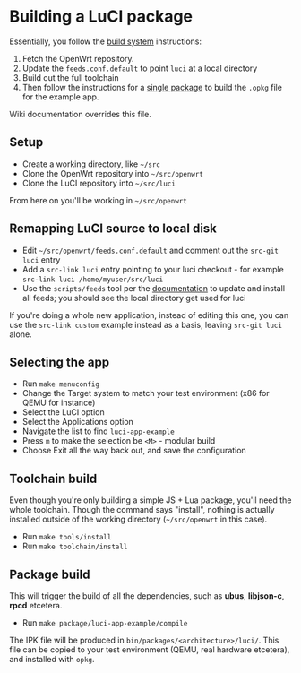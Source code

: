 # Building a LuCI package

Essentially, you follow the [build system](https://openwrt.org/docs/guide-developer/toolchain/use-buildsystem) instructions: 
1. Fetch the OpenWrt repository.
2. Update the `feeds.conf.default` to point `luci` at a local directory
3. Build out the full toolchain
4. Then follow the instructions for a [single package](https://openwrt.org/docs/guide-developer/toolchain/single.package) to build the `.opkg` file for the example app.

Wiki documentation overrides this file.

## Setup

* Create a working directory, like `~/src`
* Clone the OpenWrt repository into `~/src/openwrt`
* Clone the LuCI repository into `~/src/luci`

From here on you'll be working in `~/src/openwrt`

## Remapping LuCI source to local disk

* Edit `~/src/openwrt/feeds.conf.default` and comment out the `src-git luci` entry
* Add a `src-link luci` entry pointing to your luci checkout - for example `src-link luci /home/myuser/src/luci`
* Use the `scripts/feeds` tool per the [documentation](https://openwrt.org/docs/guide-developer/toolchain/use-buildsystem#updating_feeds) to update and install all feeds; you should see the local directory get used for luci

If you're doing a whole new application, instead of editing this one, you can use the `src-link custom` example instead as a basis, leaving `src-git luci` alone.

## Selecting the app

* Run `make menuconfig`
* Change the Target system to match your test environment (x86 for QEMU for instance)
* Select the LuCI option
* Select the Applications option
* Navigate the list to find `luci-app-example`
* Press `m` to make the selection be `<M>` - modular build
* Choose Exit all the way back out, and save the configuration

## Toolchain build

Even though you're only building a simple JS + Lua package, you'll need the whole toolchain.
Though the command says "install", nothing is actually installed outside of the working directory (`~/src/openwrt` in this case).

* Run `make tools/install`
* Run `make toolchain/install`

## Package build

This will trigger the build of all the dependencies, such as **ubus**, **libjson-c**, **rpcd** etcetera.

* Run `make package/luci-app-example/compile`

The IPK file will be produced in `bin/packages/<architecture>/luci/`. This file can be copied to your test environment (QEMU, real hardware etcetera), and installed with `opkg`.

